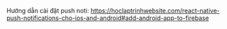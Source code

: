 Hướng dẫn cài đặt push noti: 
https://hoclaptrinhwebsite.com/react-native-push-notifications-cho-ios-and-android#add-android-app-to-firebase

